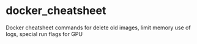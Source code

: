 # docker_cheatsheet
Docker cheatsheet commands for delete old images, limit memory use of logs, special run flags for GPU
